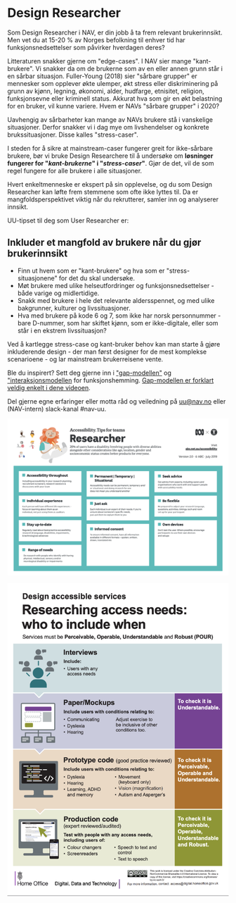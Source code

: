# Design Researcher
<p class="typo-ingress">Som Design Researcher i NAV, er din jobb å ta frem relevant brukerinnsikt. Men vet du at 15-20 % av Norges befolkning til enhver tid har funksjonsnedsettelser som påvirker hverdagen deres?</p>

Litteraturen snakker gjerne om "edge-cases". I NAV sier mange "kant-brukere". Vi snakker da om de brukerne som av en eller annen grunn står i en sårbar situasjon. Fuller-Young (2018) sier "sårbare grupper" er mennesker som opplever økte ulemper, økt stress eller diskriminering på grunn av kjønn, legning, økonomi, alder, hudfarge, etnisitet, religion, funksjonsevne eller kriminell status. Akkurat hva som gir en økt belastning for en bruker, vil kunne variere. Hvem er NAVs "sårbare grupper" i 2020? 

Uavhengig av sårbarheter kan mange av NAVs brukere stå i vanskelige situasjoner. Derfor snakker vi i dag mye om livshendelser og konkrete brukssituasjoner. Disse kalles "stress-caser". 

I steden for å sikre at mainstream-caser fungerer greit for ikke-sårbare brukere, bør vi bruke Design Researchere til å undersøke om __løsninger fungerer for "*kant-brukerne*" i "*stress-caser*"__. Gjør de det, vil de som regel fungere for alle brukere i alle situasjoner. 

Hvert enkeltmenneske er ekspert på sin opplevelse, og du som Design Researcher kan løfte frem stemmene som ofte ikke lyttes til. Da er mangfoldsperspektivet viktig når du rekrutterer, samler inn og analyserer innsikt. 

UU-tipset til deg som User Researcher er:
## Inkluder et mangfold av brukere når du gjør brukerinnsikt 
* Finn ut hvem som er "kant-brukere" og hva som er "stress-situasjonene" for det du skal undersøke. 
* Møt brukere med ulike helseutfordringer og funksjonsnedsettelser - både varige og midlertidige.
* Snakk med brukere i hele det relevante aldersspennet, og med ulike bakgrunner, kulturer og livssituasjoner. 
* Hva med brukere på kode 6 og 7, som ikke har norsk personnummer - bare D-nummer, som har skiftet kjønn, som er ikke-digitale, eller som står i en ekstrem livssituasjon?

Ved å kartlegge stress-case og kant-bruker behov kan man starte å gjøre inkluderende design - der man først designer for de mest komplekse scenarioene - og lar mainstream brukerreisene vente. 

Ble du inspirert? Sett deg gjerne inn i ["gap-modellen"](https://snl.no/gap-modellen) og ["interaksjonsmodellen](http://www.inclusivedesigntoolkit.com/UCframework/framework.html) for funksjonshemming. [Gap-modellen er forklart veldig enkelt i dene videoen](https://www.youtube.com/embed/zl53ownJU1c). 

Del gjerne egne erfaringer eller motta råd og veiledning på uu@nav.no eller (NAV-intern) slack-kanal #nav-uu.

[![UU--tips for Researcher-rollen fra abc, PDF](/hvordan-faa-det-til/tips-etter-rolle/researcher-abc.png)](https://github.com/navikt/universell-utforming/raw/master/hvordan-faa-det-til/tips-etter-rolle/a11y_Tips4Teams-researcher__83472.pdf)

[![Hvem skal inkluderes når? - tips fra abc, PDF](/hvordan-faa-det-til/tips-etter-rolle/researcher-govuk.png)](https://github.com/navikt/universell-utforming/raw/master/hvordan-faa-det-til/tips-etter-rolle/researcher-govuk.png)
